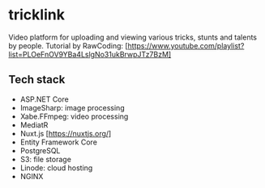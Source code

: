 # tricklink
Video platform for uploading and viewing various tricks, stunts and talents by people.
Tutorial by RawCoding: [https://www.youtube.com/playlist?list=PLOeFnOV9YBa4LslgNo31ukBrwpJTz7BzM]

## Tech stack
 - ASP.NET Core
 - ImageSharp: image processing
 - Xabe.FFmpeg: video processing
 - MediatR
 - Nuxt.js [https://nuxtjs.org/]
 - Entity Framework Core
 - PostgreSQL
 - S3: file storage
 - Linode: cloud hosting
 - NGINX
